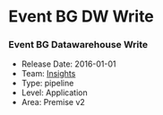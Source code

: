 # Event BG DW Write
### Event BG Datawarehouse Write
* Release Date: 2016-01-01
* Team: [Insights](./../teams/insights.md)
* Type: pipeline
* Level: Application
* Area: Premise v2

